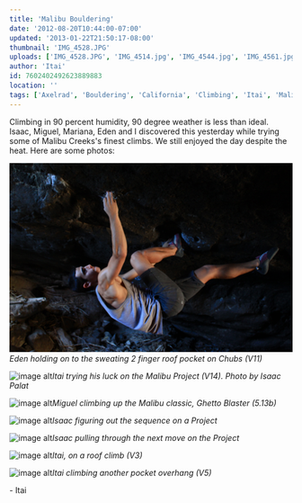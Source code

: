 ```yaml
---
title: 'Malibu Bouldering'
date: '2012-08-20T10:44:00-07:00'
updated: '2013-01-22T21:50:17-08:00'
thumbnail: 'IMG_4528.JPG'
uploads: ['IMG_4528.JPG', 'IMG_4514.jpg', 'IMG_4544.jpg', 'IMG_4561.jpg', 'IMG_4572.jpg', 'IMG_4585.JPG', 'IMG_4611.jpg']
author: 'Itai'
id: 7602402492623889883
location: ''
tags: ['Axelrad', 'Bouldering', 'California', 'Climbing', 'Itai', 'Malibu']
---
```


Climbing in 90 percent humidity, 90 degree weather is less than ideal. Isaac, Miguel, Mariana, Eden and I discovered this yesterday while trying some of Malibu Creeks's finest climbs. We still enjoyed the day despite the heat. Here are some photos:

![image alt](uploads/IMG_4528.JPG)*Eden holding on to the sweating 2 finger roof pocket on Chubs (V11)*

![image alt](uploads/IMG_4514.jpg)*Itai trying his luck on the Malibu Project (V14).
Photo by Isaac Palat*

![image alt](uploads/IMG_4544.jpg)*Miguel climbing up the Malibu classic, Ghetto Blaster (5.13b)*

![image alt](uploads/IMG_4561.jpg)*Isaac figuring out the sequence on a Project*

![image alt](uploads/IMG_4572.jpg)*Isaac pulling through the next move on the Project*

![image alt](uploads/IMG_4585.JPG)*Itai, on a roof climb (V3)*

![image alt](uploads/IMG_4611.jpg)*Itai climbing another pocket overhang (V5)*

\- Itai
